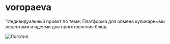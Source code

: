 # voropaeva
“Индивидуальный проект по теме: Платформа для обмена кулинарными рецептами и идеями для приготовления блюд

![Логотип](https://octodex.github.com/images/orderedlistocat.png "Логотип GitHub")